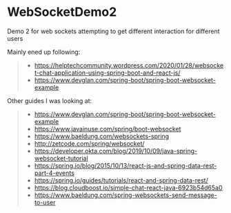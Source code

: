 # WebSocketDemo2
Demo 2 for web sockets attempting to get different interaction for different users

Mainly ened up following:

> - https://helptechcommunity.wordpress.com/2020/01/28/websocket-chat-application-using-spring-boot-and-react-js/
> - https://www.devglan.com/spring-boot/spring-boot-websocket-example

Other guides I was looking at:

> - https://www.devglan.com/spring-boot/spring-boot-websocket-example
> - https://www.javainuse.com/spring/boot-websocket
> - https://www.baeldung.com/websockets-spring
> - http://zetcode.com/spring/websocket/
> - https://developer.okta.com/blog/2019/10/09/java-spring-websocket-tutorial
> - https://spring.io/blog/2015/10/13/react-js-and-spring-data-rest-part-4-events
> - https://spring.io/guides/tutorials/react-and-spring-data-rest/
> - https://blog.cloudboost.io/simple-chat-react-java-6923b54d65a0
> - https://www.baeldung.com/spring-websockets-send-message-to-user


